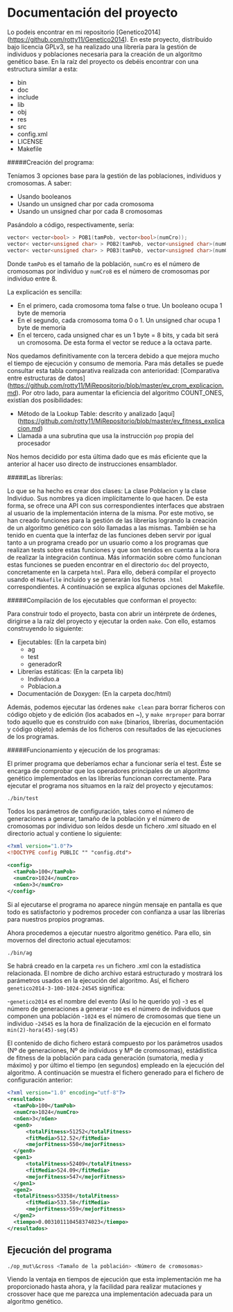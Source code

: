 Documentación del proyecto
==========================

Lo podeis encontrar en mi repositorio [Genetico2014] (https://github.com/rotty11/Genetico2014). En este proyecto, distribuído bajo licencia GPLv3, se ha realizado una librería para la gestión de individuos y poblaciones necesaria para la creación de un algoritmo genético base. En la raíz del proyecto os debéis encontrar con una estructura similar a esta:

  - bin
  - doc
  - include
  - lib
  - obj
  - res
  - src
  - config.xml
  - LICENSE
  - Makefile

#####Creación del programa:

Teníamos 3 opciones base para la gestión de las poblaciones, individuos y cromosomas. A saber:

  - Usando booleanos
  - Usando un unsigned char por cada cromosoma
  - Usando un unsigned char por cada 8 cromosomas

Pasándolo a código, respectivamente, sería:

  ```c++
  vector< vector<bool> > POB1(tamPob, vector<bool>(numCro));
  vector< vector<unsigned char> > POB2(tamPob, vector<unsigned char>(numCro));
  vector< vector<unsigned char> > POB3(tamPob, vector<unsigned char>(numCro8));
  ```
Donde `tamPob` es el tamaño de la población, `numCro` es el número de cromosomas por individuo y `numCro8` es el número de cromosomas por individuo entre 8.

La explicación es sencilla:

  - En el primero, cada cromosoma toma false o true. Un booleano ocupa 1 byte de memoria
  - En el segundo, cada cromosoma toma 0 o 1. Un unsigned char ocupa 1 byte de memoria
  - En el tercero, cada unsigned char es un 1 byte = 8 bits, y cada bit será un cromosoma. De esta forma el vector se reduce a la octava parte.

Nos quedamos definitivamente con la tercera debido a que mejora mucho el tiempo de ejecución y consumo de memoria. Para más detalles se puede consultar esta tabla comparativa realizada con anterioridad: [Comparativa entre estructuras de datos] (https://github.com/rotty11/MiRepositorio/blob/master/ev_crom_explicacion.md). Por otro lado, para aumentar la eficiencia del algoritmo COUNT_ONES, existían dos posibilidades:

  - Método de la Lookup Table: descrito y analizado [aquí] (https://github.com/rotty11/MiRepositorio/blob/master/ev_fitness_explicacion.md)
  - Llamada a una subrutina que usa la instrucción `pop` propia del procesador

Nos hemos decidido por esta última dado que es más eficiente que la anterior al hacer uso directo de instrucciones ensamblador.

#####Las librerías:

Lo que se ha hecho es crear dos clases: La clase Poblacion y la clase Individuo. Sus nombres ya dicen implícitamente lo que hacen. De esta forma, se ofrece una API con sus correspondientes interfaces que abstraen al usuario de la implementación interna de la misma. Por este motivo, se han creado funciones para la gestión de las librerías logrando la creación de un algoritmo genético con sólo llamadas a las mismas. También se ha tenido en cuenta que la interfaz de las funciones deben servir por igual tanto a un programa creado por un usuario como a los programas que realizan tests sobre estas funciones y que son tenidos en cuenta a la hora de realizar la integración continua. Más información sobre cómo funcionan estas funciones se pueden encontrar en el directorio `doc` del proyecto, concretamente en la carpeta `html`. Para ello, deberá compilar el proyecto usando el `Makefile` incluído y se generarán los ficheros `.html` correspondientes. A continuación se explica algunas opciones del Makefile.

#####Compilación de los ejecutables que conforman el proyecto:

Para construir todo el proyecto, basta con abrir un intérprete de órdenes, dirigirse a la raíz del proyecto y ejecutar la orden `make`. Con ello, estamos construyendo lo siguiente:

  - Ejecutables: (En la carpeta bin)
    - ag
    - test
    - generadorR
  - Librerías estáticas: (En la carpeta lib)
    - Individuo.a
    - Poblacion.a
  - Documentación de Doxygen: (En la carpeta doc/html)

Además, podemos ejecutar las órdenes `make clean` para borrar ficheros con código objeto y de edición (los acabados en ~), y `make mrproper` para borrar todo aquello que es construído con `make` (binarios, librerías, documentación y código objeto) además de los ficheros con resultados de las ejecuciones de los programas.

#####Funcionamiento y ejecución de los programas:

El primer programa que deberíamos echar a funcionar sería el test. Éste se encarga de comprobar que los operadores principales de un algoritmo genético implementados en las librerías funcionan correctamente. Para ejecutar el programa nos situamos en la raíz del proyecto y ejecutamos:

  ```bash
  ./bin/test
  ```
  
Todos los parámetros de configuración, tales como el número de generaciones a generar, tamaño de la población y el número de cromosomas por individuo son leídos desde un fichero .xml situado en el directorio actual y contiene lo siguiente:

  ```xml
  <?xml version="1.0"?>
  <!DOCTYPE config PUBLIC "" "config.dtd">

  <config>
	<tamPob>100</tamPob>
	<numCro>1024</numCro>
	<nGen>3</numCro>
  </config>
  ```
  
Si al ejecutarse el programa no aparece ningún mensaje en pantalla es que todo es satisfactorio y podremos proceder con confianza a usar las librerías para nuestros propios programas.

Ahora procedemos a ejecutar nuestro algoritmo genético. Para ello, sin movernos del directorio actual ejecutamos:

  ```bash
  ./bin/ag
  ```

Se habrá creado en la carpeta `res` un fichero .xml con la estadística relacionada. El nombre de dicho archivo estará estructurado y mostrará los parámetros usados en la ejecución del algoritmo. Así, el fichero `genetico2014-3-100-1024-24545` significa:

  -`genetico2014` es el nombre del evento (Así lo he querido yo)
  -`3` es el número de generaciones a generar
  -`100` es el número de individuos que componen una población
  -`1024` es el número de cromosomas que tiene un individuo
  -`24545` es la hora de finalización de la ejecución en el formato `min(2)-hora(45)-seg(45)`
  
El contenido de dicho fichero estará compuesto por los parámetros usados (Nº de generaciones, Nº de individuos y Mº de cromosomas), estádistica de fitness de la población para cada generación (sumatoria, media y máximo) y por último el tiempo (en segundos) empleado en la ejecución del algoritmo. A continuación se muestra el fichero generado para el fichero de configuración anterior:

  ```xml
  <?xml version="1.0" encoding="utf-8"?>
  <resultados>
  	<tamPob>100</tamPob>
  	<numCro>1024</numCro>
  	<nGen>3</nGen>
  	<gen0>
  		<totalFitness>51252</totalFitness>
  		<fitMedia>512.52</fitMedia>
  		<mejorFitness>550</mejorFitness>
  	</gen0>
  	<gen1>
  		<totalFitness>52409</totalFitness>
  		<fitMedia>524.09</fitMedia>
  		<mejorFitness>547</mejorFitness>
  	</gen1>
  	<gen2>
  	<totalFitness>53358</totalFitness>
  		<fitMedia>533.58</fitMedia>
  		<mejorFitness>559</mejorFitness>
  	</gen2>
  	<tiempo>0.003101110458374023</tiempo>
  </resultados>
  ```

Ejecución del programa
----------------------

  ```bash
  ./op_mut\&cross <Tamaño de la población> <Número de cromosomas>
  ```
Viendo la ventaja en tiempos de ejecución que esta implementación me ha proporcionado hasta ahora, y la facilidad para realizar mutaciones y crossover hace que me parezca una implementación adecuada para un algoritmo genético.

